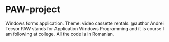 # PAW-project
Windows forms application. Theme: video cassette rentals.
@author Andrei Tecșor
PAW stands for Application Windows Programming and it is course I am following at college.
All the code is in Romanian.
